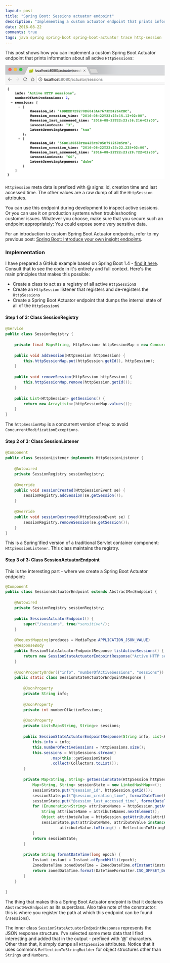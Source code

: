 ```yaml
---
layout: post
title: "Spring Boot: Sessions actuator endpoint"
description: "Implementing a custom actuator endpoint that prints information about all active HTTP sessions"
date: 2016-08-22
comments: true
tags: java spring spring-boot spring-boot-actuator trace http-session
---
```


This post shows how you can implement a custom Spring Boot Actuator endpoint that prints information about all active `HttpSession`s:

<img src="/img/2016-08-22-sessions.png" class="w-100 pl-2 pr-2" />

`HttpSession` meta data is prefixed with @ signs: id, creation time and last accessed time. The other values are a raw dump of all the `HttpSession` attributes.

You can use this endpoint during development to inspect active sessions. Or you can use it on production systems when troubleshooting customer issues. Whatever you choose, make sure that you secure such an endpoint appropriately: You could expose some very sensitive data.

For an introduction to custom Spring Boot Actuator endpoints, refer to my previous post: <a href="http://moelholm.com/2016/08/18/spring-boot-introduce-your-own-insight-endpoints/" target="_blank">Spring Boot: Introduce your own insight endpoints</a>.

### Implementation
I have prepared a GitHub example based on Spring Boot 1.4 - [find it here](https://github.com/nickymoelholm/smallexamples/tree/master/springboot-actuator-sessionsmvcendpoint). Consult that to see the code in it's entirety and full context. Here's the main principles that makes this possible:

- Create a class to act as a registry of all active `HttpSession`s
- Create an `HttpSession` listener that registers and de-registers the `HttpSession`s
- Create a Spring Boot Actuator endpoint that dumps the internal state of all of the `HttpSession`s

#### Step 1 of 3: Class SessionRegistry

```java
@Service
public class SessionRegistry {

    private final Map<String, HttpSession> httpSessionMap = new ConcurrentSkipListMap<>();

    public void addSession(HttpSession httpSession) {
        this.httpSessionMap.put(httpSession.getId(), httpSession);
    }

    public void removeSession(HttpSession httpSession) {
        this.httpSessionMap.remove(httpSession.getId());
    }

    public List<HttpSession> getSessions() {
        return new ArrayList<>(httpSessionMap.values());
    }
}
```

The `httpSessionMap` is a concurrent version of `Map`: to avoid `ConcurrentModificationExceptions`.

#### Step 2 of 3: Class SessionListener

```java
@Component
public class SessionListener implements HttpSessionListener {

    @Autowired
    private SessionRegistry sessionRegistry;

    @Override
    public void sessionCreated(HttpSessionEvent se) {
        sessionRegistry.addSession(se.getSession());
    }

    @Override
    public void sessionDestroyed(HttpSessionEvent se) {
        sessionRegistry.removeSession(se.getSession());
    }
}
```

This is a Spring'ified version of a traditional Servlet container component: `HttpSessionListener`. This class maintains the registry.

#### Step 3 of 3: Class SessionActuatorEndpoint
This is the interesting part - where we create a Spring Boot Actuator endpoint:

```java
@Component
public class SessionsActuatorEndpoint extends AbstractMvcEndpoint {

    @Autowired
    private SessionRegistry sessionRegistry;

    public SessionsActuatorEndpoint() {
        super("/sessions", true/*sensitive*/);
    }

    @RequestMapping(produces = MediaType.APPLICATION_JSON_VALUE)
    @ResponseBody
    public SessionStateActuatorEndpointResponse listActiveSessions() {
        return new SessionStateActuatorEndpointResponse("Active HTTP sessions", sessionRegistry.getSessions());
    }

    @JsonPropertyOrder({"info", "numberOfActiveSessions", "sessions"})
    public static class SessionStateActuatorEndpointResponse {

        @JsonProperty
        private String info;

        @JsonProperty
        private int numberOfActiveSessions;

        @JsonProperty
        private List<Map<String, String>> sessions;

        public SessionStateActuatorEndpointResponse(String info, List<HttpSession> httpSessions) {
            this.info = info;
            this.numberOfActiveSessions = httpSessions.size();
            this.sessions = httpSessions.stream()
                    .map(this::getSessionState)
                    .collect(Collectors.toList());
        }

        private Map<String, String> getSessionState(HttpSession httpSession) {
            Map<String, String> sessionState = new LinkedHashMap<>();
            sessionState.put("@session_id", httpSession.getId());
            sessionState.put("@session_creation_time", formatDateTime(httpSession.getCreationTime()));
            sessionState.put("@session_last_accessed_time", formatDateTime(httpSession.getLastAccessedTime()));
            for (Enumeration<String> attributeNames = httpSession.getAttributeNames(); attributeNames.hasMoreElements(); ) {
                String attributeName = attributeNames.nextElement();
                Object attributeValue = httpSession.getAttribute(attributeName);
                sessionState.put(attributeName, attributeValue instanceof String || attributeValue instanceof Number ?
                        attributeValue.toString() : ReflectionToStringBuilder.toString(attributeValue));
            }
            return sessionState;
        }

        private String formatDateTime(long epoch) {
            Instant instant = Instant.ofEpochMilli(epoch);
            ZonedDateTime zonedDateTime = ZonedDateTime.ofInstant(instant, ZoneId.systemDefault());
            return zonedDataTime.format(DateTimeFormatter.ISO_OFFSET_DATE_TIME);
        }
    }

}
```

The thing that makes this a Spring Boot Actuator endpoint is that it declares `AbstractMvcEndpoint` as its superclass. Also take note of the constructor: this is where you register the path at which this endpoint can be found (`/sessions`).

The inner class `SessionStateActuatorEndpointResponse` represents the JSON response structure. I've selected some meta data that I find interesting and added that in the output - prefixed with '@' characters. Other than that, it simply dumps all `HttpSession` attributes. Notice that it uses commons `ReflectionToStringBuilder` for object structures other than `String`s and `Number`s.

 